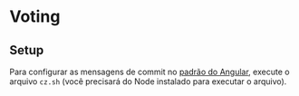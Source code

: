 # Voting
## Setup
Para configurar as mensagens de commit no [padrão do Angular](https://www.conventionalcommits.org/en/v1.0.0-beta.4/#summary), execute o arquivo `cz.sh` (você precisará do Node instalado para executar o arquivo). 